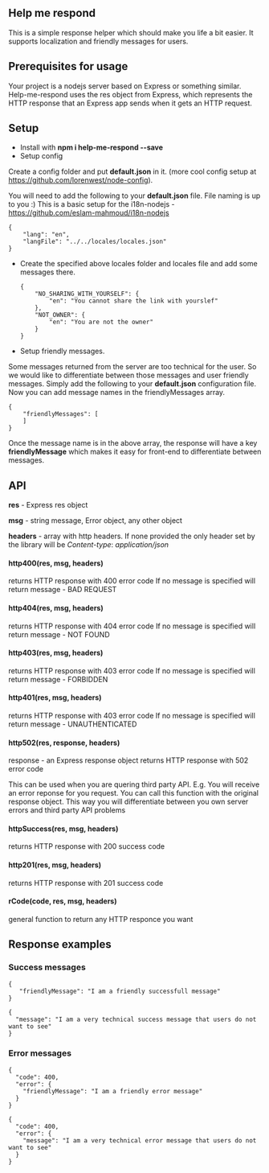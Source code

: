 ## Help me respond

This is a simple response helper which should make you life a bit easier. It supports localization and friendly messages for users.

## Prerequisites for usage
Your project is a nodejs server based on Express or something similar. Help-me-respond uses the res object from Express, which represents the HTTP response that an Express app sends when it gets an HTTP request.

## Setup

* Install with **npm i help-me-respond --save**
* Setup config

Create a config folder and put **default.json** in it. (more cool config setup at https://github.com/lorenwest/node-config).

You will need to add the following to your **default.json** file. File naming is up to you :) This is a basic setup for the i18n-nodejs - https://github.com/eslam-mahmoud/i18n-nodejs


    {
    	"lang": "en",
       	"langFile": "../../locales/locales.json"
    }

* Create the specified above locales folder and locales file and add some messages there.

	```
    {
    	"NO_SHARING_WITH_YOURSELF": {
    		"en": "You cannot share the link with yourslef"
    	},
    	"NOT_OWNER": {
    		"en": "You are not the owner"
    	}
    }
	```

* Setup friendly messages.

Some messages returned from the server are too technical for the user. So we would like to differentiate between those messages and user friendly messages. Simply add the following to your **default.json** configuration file. Now you can add message names in the friendlyMessages array.

    {
    	"friendlyMessages": [
    	]
    }


Once the message name is in the above array, the response will have a key **friendlyMessage** which makes it easy for front-end to differentiate between messages.

## API

**res** - Express res object

**msg** - string message, Error object, any other object

**headers** - array with http headers. If none provided the only header set by the library will be *Content-type*: *application/json*


#### http400(res, msg, headers)
returns HTTP response with 400 error code
If no message is specified will return message - BAD REQUEST


#### http404(res, msg, headers)
returns HTTP response with 404 error code
If no message is specified will return message - NOT FOUND


#### http403(res, msg, headers)
returns HTTP response with 403 error code
If no message is specified will return message - FORBIDDEN


#### http401(res, msg, headers)
returns HTTP response with 403 error code
If no message is specified will return message - UNAUTHENTICATED


#### http502(res, response, headers)
response - an Express response object
returns HTTP response with 502 error code

This can be used when you are quering third party API. E.g. You will receive an error reponse for you request. You can call this function with the original response object. This way you will differentiate between you own server errors and third party API problems


#### httpSuccess(res, msg, headers)
returns HTTP response with 200 success code


#### http201(res, msg, headers)
returns HTTP response with 201 success code


#### rCode(code, res, msg, headers)
general function to return any HTTP responce you want


## Response examples

### Success messages
```
{
   "friendlyMessage": "I am a friendly successfull message"
}
```

```
{
  "message": "I am a very technical success message that users do not want to see"
}
```

### Error messages
```
{
  "code": 400,
  "error": {
    "friendlyMessage": "I am a friendly error message"
  }
}
```

```
{
  "code": 400,
  "error": {
    "message": "I am a very technical error message that users do not want to see"
  }
}
```
